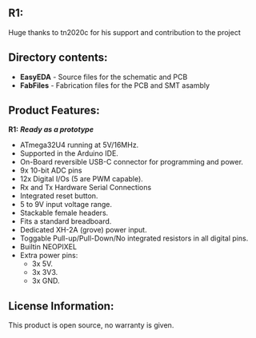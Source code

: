 R1:
-------------------
Huge thanks to tn2020c for his support and contribution to the project

Directory contents:
-------------------
* **EasyEDA** - Source files for the schematic and PCB
* **FabFiles** - Fabrication files for the PCB and SMT asambly

Product Features:
----------------
**R1:** _**Ready as a prototype**_
-	ATmega32U4 running at 5V/16MHz.
-	Supported in the Arduino IDE.
-	On-Board reversible USB-C connector for programming and power.
-	9x 10-bit ADC pins
-	12x Digital I/Os (5 are PWM capable).
-	Rx and Tx Hardware Serial Connections
-	Integrated reset button.
-	5 to 9V input voltage range.
-	Stackable female headers.
-	Fits a standard breadboard.
-	Dedicated XH-2A (grove) power input.
-	Toggable Pull-up/Pull-Down/No integrated resistors in all digital pins.
-	Builtin NEOPIXEL
-	Extra power pins:
	* 3x 5V.
	* 3x 3V3.
	* 3x GND.

License Information:
-------------------
This product is open source, no warranty is given.
